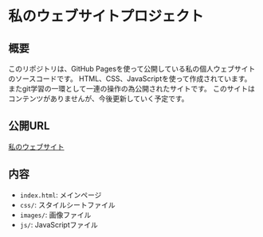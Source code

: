 # 私のウェブサイトプロジェクト

## 概要
このリポジトリは、GitHub Pagesを使って公開している私の個人ウェブサイトのソースコードです。
HTML、CSS、JavaScriptを使って作成されています。
またgit学習の一環として一連の操作の為公開されたサイトです。
このサイトはコンテンツがありませんが、今後更新していく予定です。

## 公開URL
[私のウェブサイト](https://tomokoniwa.github.io/mywebsite/)

## 内容
* `index.html`: メインページ
* `css/`: スタイルシートファイル
* `images/`: 画像ファイル
* `js/`: JavaScriptファイル